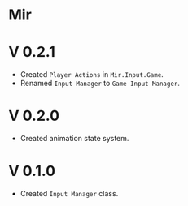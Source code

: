 # Mir
# V 0.2.1
- Created `Player Actions` in `Mir.Input.Game`.
- Renamed `Input Manager` to `Game Input Manager`.
# V 0.2.0
- Created animation state system.
# V 0.1.0
- Created `Input Manager` class.
